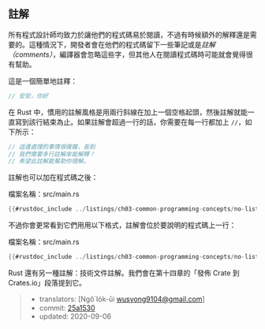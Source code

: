 ## 註解

所有程式設計師均致力於讓他們的程式碼易於閱讀，不過有時候額外的解釋還是需要的。這種情況下，開發者會在他們的程式碼留下一些筆記或是*註解（comments）*，編譯器會忽略這些字，但其他人在閱讀程式碼時可能就會覺得很有幫助。

這是一個簡單地註釋：

```rust
// 安安，你好
```

在 Rust 中，慣用的註解風格是用兩行斜線在加上一個空格起頭，然後註解就能一直寫到該行結束為止。如果註解會超過一行的話，你需要在每一行都加上 `//`，如下所示：

```rust
// 這邊處理的事情很複雜，長到
// 我們需要多行註解來能解釋！
// 希望此註解能幫助你理解。
```

註解也可以加在程式碼之後：

<span class="filename">檔案名稱：src/main.rs</span>

```rust
{{#rustdoc_include ../listings/ch03-common-programming-concepts/no-listing-24-comments-end-of-line/src/main.rs}}
```

不過你會更常看到它們用用以下格式，註解會位於要說明的程式碼上一行：

<span class="filename">檔案名稱：src/main.rs</span>

```rust
{{#rustdoc_include ../listings/ch03-common-programming-concepts/no-listing-25-comments-above-line/src/main.rs}}
```

Rust 還有另一種註解：技術文件註解。我們會在第十四章的「發佈 Crate 到 Crates.io」段落提到它。

> - translators: [Ngô͘ Io̍k-ūi <wusyong9104@gmail.com>]
> - commit: [25a1530](https://github.com/rust-lang/book/blob/25a1530ccbf0a79c8df2920ee2af8beb106122e8/src/ch03-04-comments.md)
> - updated: 2020-09-06
